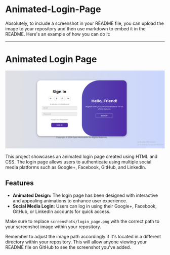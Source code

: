 # Animated-Login-Page




Absolutely, to include a screenshot in your README file, you can upload the image to your repository and then use markdown to embed it in the README. Here's an example of how you can do it:

---

# Animated Login Page

![Login Page Screenshot](Modern-Login.png)

This project showcases an animated login page created using HTML and CSS. The login page allows users to authenticate using multiple social media platforms such as Google+, Facebook, GitHub, and LinkedIn.

## Features
- **Animated Design:** The login page has been designed with interactive and appealing animations to enhance user experience.
- **Social Media Login:** Users can log in using their Google+, Facebook, GitHub, or LinkedIn accounts for quick access.

  
Make sure to replace `screenshots/login_page.png` with the correct path to your screenshot image within your repository.

Remember to adjust the image path accordingly if it's located in a different directory within your repository. This will allow anyone viewing your README file on GitHub to see the screenshot you've added.
